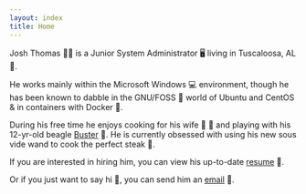 ```yaml
---
layout: index
title: Home
---
```


Josh Thomas 🙋‍♂️ is a Junior System Administrator 🖥️ living in Tuscaloosa, AL 🐘.

He works mainly within the Microsoft Windows 💻 environment, though he has been known to dabble in the GNU/FOSS 🐧 world of Ubuntu and CentOS & in containers with Docker 🐋.

During his free time he enjoys cooking for his wife 👩 💍 and playing with his 12-yr-old beagle [Buster](https://www.instagram.com/p/XTidm9jaMU/) 🐶. He is currently obsessed with using his new sous vide wand to cook the perfect steak 🥩.

If you are interested in hiring him, you can view his up-to-date [resume](https://drive.google.com/file/d/1V2KL5vjbBWJ5V3BiM3qheILJduaHHYMl/view?usp=sharing) 📃.

Or if you just want to say hi 👋, you can send him an [email](mailto:contact@joshuadavidthomas.com) 📧.